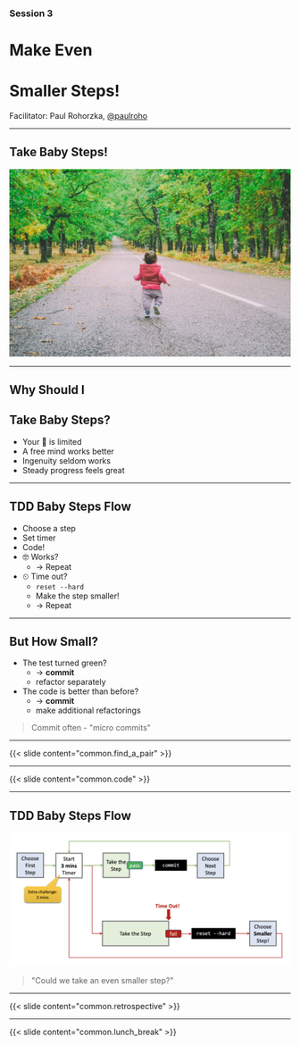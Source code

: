 ### Session 3

# Make Even
# Smaller Steps!

Facilitator: Paul Rohorzka, [@paulroho](https://twitter.com/paulroho)

---

## Take Baby Steps!

![Baby Steps](baby-steps.jpg)

---

## Why Should I
## Take Baby Steps?

- Your 🧠 is limited
- A free mind works better
- Ingenuity seldom works
- Steady progress feels great

---

## TDD Baby Steps Flow

- Choose a step
- Set timer
- Code!
- 🤓 Works?
  - → Repeat
- ⏲ Time out?
  - `reset --hard`
  - Make the step smaller!
  - → Repeat

---

## But How Small?

- The test turned green?
  - → **commit**
  - refactor separately
- The code is better than before?
  - → **commit**
  - make additional refactorings

> Commit often - "micro commits"

---

{{< slide content="common.find_a_pair" >}}

---

{{< slide content="common.code" >}}

---

## TDD Baby Steps Flow

![Baby Steps Flow](baby-steps-flow.png)

> "Could we take an even smaller step?"

---

{{< slide content="common.retrospective" >}}

---

{{< slide content="common.lunch_break" >}}

